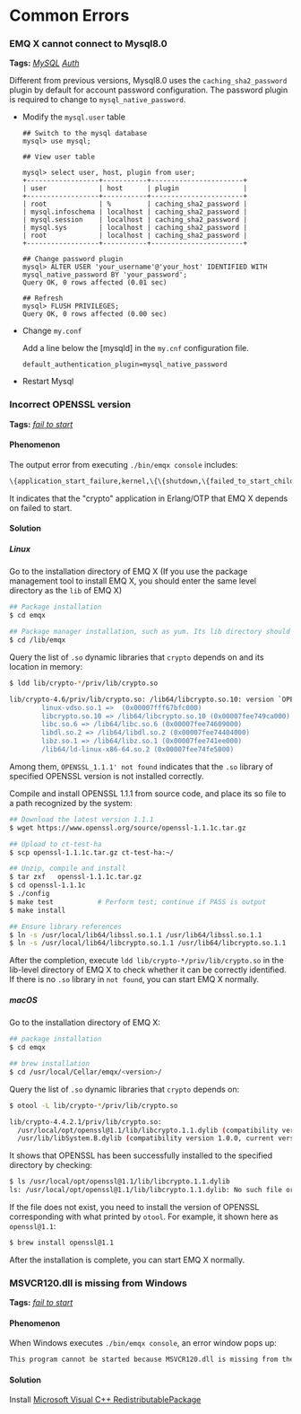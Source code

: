 # Common Errors
### EMQ X cannot connect to Mysql8.0

**Tags:** [*MySQL*](tags.md#mysql)  [*Auth*](tags.md#auth)


Different from previous versions, Mysql8.0 uses the `caching_sha2_password` plugin by default for account password configuration. The password plugin is required to change to `mysql_native_password`.

- Modify the `mysql.user` table

  ```
  ## Switch to the mysql database
  mysql> use mysql;
  
  ## View user table
  
  mysql> select user, host, plugin from user;
  +------------------+-----------+-----------------------+
  | user             | host      | plugin                |
  +------------------+-----------+-----------------------+
  | root             | %         | caching_sha2_password |
  | mysql.infoschema | localhost | caching_sha2_password |
  | mysql.session    | localhost | caching_sha2_password |
  | mysql.sys        | localhost | caching_sha2_password |
  | root             | localhost | caching_sha2_password |
  +------------------+-----------+-----------------------+
  
  ## Change password plugin
  mysql> ALTER USER 'your_username'@'your_host' IDENTIFIED WITH mysql_native_password BY 'your_password';
  Query OK, 0 rows affected (0.01 sec)
  
  ## Refresh
  mysql> FLUSH PRIVILEGES;
  Query OK, 0 rows affected (0.00 sec)
  ```

- Change `my.conf`

  Add a line below the [mysqld] in the `my.cnf` configuration file.

  ```
  default_authentication_plugin=mysql_native_password
  ```

- Restart Mysql

### Incorrect OPENSSL version

  **Tags:** [*fail to start*](tags.md#启动失败)

#### Phenomenon

  The output error  from executing `./bin/emqx console` includes:

  ```bash
  \{application_start_failure,kernel,\{\{shutdown,\{failed_to_start_child,kernel_safe_sup,\{on_load_function_failed,crypto\}\}\}, ..\}
  ```

  It indicates that the "crypto" application in Erlang/OTP that EMQ X depends on failed to start.

#### Solution

##### Linux

  Go to the installation directory of EMQ X (If you use the package management tool to install EMQ X, you should enter the same level directory as the `lib` of EMQ X)

  ```bash
  ## Package installation
  $ cd emqx
  
  ## Package manager installation, such as yum. Its lib directory should be in /lib/emqx
  $ cd /lib/emqx
  ```

  Query the list of `.so` dynamic libraries that `crypto` depends on and its location in memory:

  ``` bash
  $ ldd lib/crypto-*/priv/lib/crypto.so
  
  lib/crypto-4.6/priv/lib/crypto.so: /lib64/libcrypto.so.10: version `OPENSSL_1.1.1' not found (required by lib/crypto-4.6/priv/lib/crypto.so)
          linux-vdso.so.1 =>  (0x00007fff67bfc000)
          libcrypto.so.10 => /lib64/libcrypto.so.10 (0x00007fee749ca000)
          libc.so.6 => /lib64/libc.so.6 (0x00007fee74609000)
          libdl.so.2 => /lib64/libdl.so.2 (0x00007fee74404000)
          libz.so.1 => /lib64/libz.so.1 (0x00007fee741ee000)
          /lib64/ld-linux-x86-64.so.2 (0x00007fee74fe5000)
  
  ```

  Among them, `OPENSSL_1.1.1' not found` indicates that the `.so` library of specified OPENSSL version is not installed correctly.

  Compile and install OPENSSL 1.1.1 from source code, and place its so file to a path recognized by the system:

  ```bash
  ## Download the latest version 1.1.1
  $ wget https://www.openssl.org/source/openssl-1.1.1c.tar.gz
  
  ## Upload to ct-test-ha
  $ scp openssl-1.1.1c.tar.gz ct-test-ha:~/
  
  ## Unzip, compile and install
  $ tar zxf   openssl-1.1.1c.tar.gz
  $ cd openssl-1.1.1c
  $ ./config
  $ make test   		# Perform test; continue if PASS is output
  $ make install 
  
  ## Ensure library references
  $ ln -s /usr/local/lib64/libssl.so.1.1 /usr/lib64/libssl.so.1.1
  $ ln -s /usr/local/lib64/libcrypto.so.1.1 /usr/lib64/libcrypto.so.1.1
  ```

  After the completion, execute `ldd lib/crypto-*/priv/lib/crypto.so` in the lib-level directory of EMQ X to check whether it can be correctly identified. If there is no `.so` library in `not found`, you can start EMQ X normally.


##### macOS

  Go to the installation directory of EMQ X:

  ```bash
  ## package installation
  $ cd emqx
  
  ## brew installation
  $ cd /usr/local/Cellar/emqx/<version>/
  ```

  Query the list of `.so` dynamic libraries that `crypto` depends on:

  ```bash
  $ otool -L lib/crypto-*/priv/lib/crypto.so
  
  lib/crypto-4.4.2.1/priv/lib/crypto.so:
  	/usr/local/opt/openssl@1.1/lib/libcrypto.1.1.dylib (compatibility version 1.1.0, current version 1.1.0)
  	/usr/lib/libSystem.B.dylib (compatibility version 1.0.0, current version 1252.200.5)
  ```

  It shows that OPENSSL has been successfully installed to the specified directory by checking:

  ```bash
  $ ls /usr/local/opt/openssl@1.1/lib/libcrypto.1.1.dylib
  ls: /usr/local/opt/openssl@1.1/lib/libcrypto.1.1.dylib: No such file or directory
  ```

  If the file does not exist, you need to install the version of OPENSSL corresponding with what printed by `otool`. For example, it shown here as `openssl@1.1`:

  ```bash
  $ brew install openssl@1.1
  ```

  After the installation is complete, you can start EMQ X normally.

### MSVCR120.dll is missing from Windows

  **Tags:** [*fail to start*](tags.md#启动失败)

#### Phenomenon

  When Windows executes `./bin/emqx console`, an error window pops up:

  ```bash
  This program cannot be started because MSVCR120.dll is missing from the computer. Please try to reinstall the program to resolve this issue.
  ```

  <!-- ![error](D:/emqx/emqx-docs-cn/faq/static/WechatIMG18396.png) -->

#### Solution

  Install [Microsoft Visual C++ RedistributablePackage](https://www.microsoft.com/en-us/download/search.aspx?q=redistributable+package.)